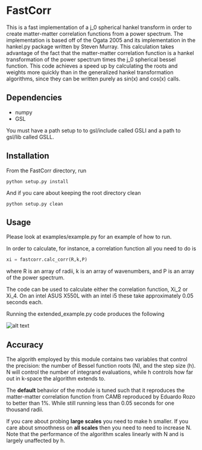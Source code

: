 FastCorr
========
This is a fast implementation of a j_0 spherical hankel transform 
in order to create matter-matter correlation functions from a power spectrum.
The implementation is based off of the Ogata 2005 and its implementation
in the hankel.py package written by Steven Murray. This calculation
takes advantage of the fact that the matter-matter correlation
function is a hankel transformation of the power spectrum
times the j_0 spherical bessel function. This code achieves
a speed up by calculating the roots and
weights more quickly than in the generalized
hankel transformation algorithms, since they can
be written purely as sin(x) and cos(x) calls.

Dependencies
------------
* numpy
* GSL

You must have a path setup to to gsl/include called GSLI and
a path to gsl/lib called GSLL.

Installation
------------
From the FastCorr directory, run
```
python setup.py install
```

And if you care about keeping the root directory clean
```
python setup.py clean
```

Usage
-------
Please look at examples/example.py for an example of how to run.

In order to calculate, for instance, a correlation function all
you need to do is
```python
xi = fastcorr.calc_corr(R,k,P)
```
where R is an array of radii, k is an array of wavenumbers,
and P is an array of the power spectrum.

The code can be used to calculate either the correlation function,
Xi_2 or Xi_4. On an intel ASUS X550L with an intel i5 these take
approximately 0.05 seconds each.

Running the extended_example.py code produces the following

![alt text](https://github.com/tmcclintock/FastCorr/blob/master/figures/figure_1.png)

Accuracy
---------
The algorith employed by this module contains two variables that 
control the precision: the number of Bessel function roots (N),
and the step size (h). N will control the number of integrand 
evaluations, while h controls how far out in k-space the algorithm
extends to.

The **default** behavior of the module is tuned such that
it reproduces the matter-matter correlation function
from CAMB reproduced by Eduardo Rozo to better than 1%.
While still running less than 0.05 seconds for one thousand
radii.

If you care about probing **large scales** you need to make
h smaller. If you care about smoothness on **all scales** then
you need to need to increase N. Note that the performance
of the algorithm scales linearly with N and is largely 
unaffected by h.
